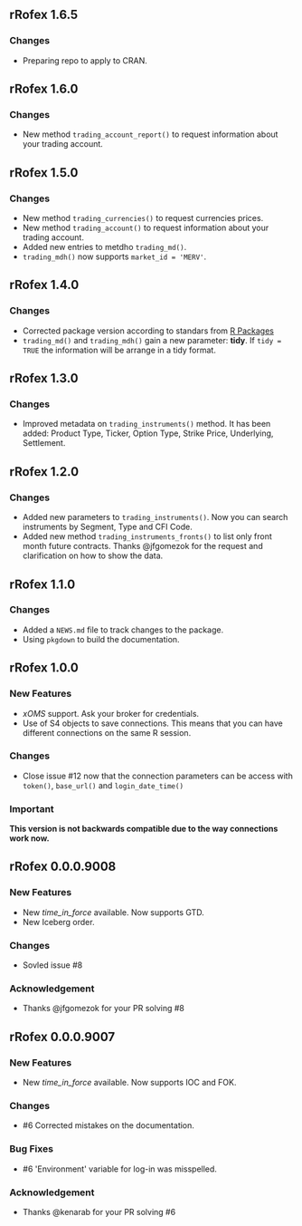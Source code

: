 ## rRofex 1.6.5

### Changes

* Preparing repo to apply to CRAN.

## rRofex 1.6.0

### Changes

* New method `trading_account_report()` to request information about your trading account.

## rRofex 1.5.0

### Changes

* New method `trading_currencies()` to request currencies prices.
* New method `trading_account()` to request information about your trading account.
* Added new entries to metdho `trading_md()`.
* `trading_mdh()` now supports `market_id = 'MERV'`.

## rRofex 1.4.0

### Changes

* Corrected package version according to standars from [R Packages](http://r-pkgs.had.co.nz/)
* `trading_md()` and `trading_mdh()` gain a new parameter: **tidy**. If `tidy = TRUE` the information will be arrange in a tidy format.

## rRofex 1.3.0

### Changes

* Improved metadata on `trading_instruments()` method. It has been added: Product Type, Ticker, Option Type, Strike Price, Underlying, Settlement. 

## rRofex 1.2.0

### Changes

* Added new parameters to `trading_instruments()`. Now you can search instruments by Segment, Type and CFI Code.
* Added new method `trading_instruments_fronts()` to list only front month future contracts. Thanks @jfgomezok for the request and clarification on how to show the data.

## rRofex 1.1.0

### Changes

* Added a `NEWS.md` file to track changes to the package.
* Using `pkgdown` to build the documentation.

## rRofex 1.0.0

### New Features

* *xOMS* support. Ask your broker for credentials.
* Use of S4 objects to save connections. This means that you can have different connections on the same R session.

### Changes

* Close issue #12 now that the connection parameters can be access with `token()`, `base_url()` and `login_date_time()`

### Important

**This version is not backwards compatible due to the way connections work now.**

## rRofex 0.0.0.9008

### New Features

* New *time_in_force* available. Now supports GTD. 
* New Iceberg order.

### Changes

* Sovled issue #8 

### Acknowledgement

* Thanks @jfgomezok  for your PR solving #8  

## rRofex 0.0.0.9007

### New Features

* New *time_in_force* available. Now supports IOC and FOK.

### Changes

* #6 Corrected mistakes on the documentation.

### Bug Fixes

* #6 'Environment' variable for log-in was misspelled. 

### Acknowledgement

* Thanks @kenarab for your PR solving #6 

